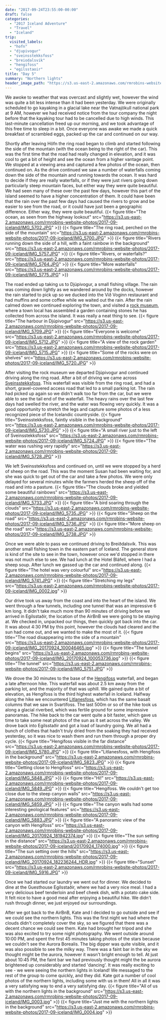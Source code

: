 ```yaml
---
date: "2017-09-24T23:55:00-00:00"
draft: false
categories:
  - "2017 Iceland Adventure"
  - "Travel"
  - "Iceland"
trip:
  visited_labels:
  - "hofn"
  - "djupivogur"
  - "sveinsstekksfoss"
  - "breiodalsvik"
  - "hengifoss"
  - "egilsstaoir"
title: "Day 5"
summary: "Northern lights"
header_image_path: "https://s3.us-east-2.amazonaws.com/rmrobins-website-photos/2017-09-iceland/IMG_0004.jpg"
---
```


We awoke to weather that was overcast and slightly wet, however the wind was quite a bit less intense than it had been yesterday. We were originally scheduled to go kayaking in a glacial lake near the Vatnajökull national park at 9 AM, however we had received notice from the tour company the night before that the kayaking tour had to be cancelled due to high winds. This last-minute cancellation freed up our morning, and we took advantage of this free time to sleep in a bit. Once everyone was awake we made a quick breakfast of scrambled eggs, packed up the car and continued on our way.

Shortly after leaving Höfn the ring road began to climb and started following the side of the mountain (with the ocean being to the right of the car). This was the first time that the road had really changed in elevation, and it was cool to get a bit of height and see the ocean from a higher vantage point. We stopped at a viewing area and captured a few photos of the ocean, then continued on. As the drive continued we saw a number of waterfalls coming down the side of the mountain and running towards the ocean. It was hard to decide if they are really waterfalls, or if they were just rivers going down particularly steep mountain faces, but either way they were quite beautiful. We had seen many of these over the past few days, however this part of the island seemed to have a higher concentration of them. It could have been that the rain over the past few days had caused the rivers to grow and be easier to see from the road, or it could have just been a geographic difference. Either way, they were quite beautiful.
{{< figure title="The ocean, as seen from the highway lookout" src="https://s3.us-east-2.amazonaws.com/rmrobins-website-photos/2017-09-iceland/IMG_5702.JPG" >}}
{{< figure title="The ring road, perched on the side of the mountain" src="https://s3.us-east-2.amazonaws.com/rmrobins-website-photos/2017-09-iceland/IMG_5700.JPG" >}}
{{< figure title="Rivers running down the side of a hill, with a faint rainbow in the background" src="https://s3.us-east-2.amazonaws.com/rmrobins-website-photos/2017-09-iceland/IMG_5757.JPG" >}}
{{< figure title="Rivers, or waterfalls?" src="https://s3.us-east-2.amazonaws.com/rmrobins-website-photos/2017-09-iceland/IMG_5764.JPG" >}}
{{< figure title="More waterfalls" src="https://s3.us-east-2.amazonaws.com/rmrobins-website-photos/2017-09-iceland/IMG_5775.JPG" >}}

The road ended up taking us to Djúpivogur, a small fishing village. The rain was coming down lightly as we wandered around by the docks, however the rain started to pick up so we ducked into the Við Voginn restaurant and had muffins and some coffee while we waited out the rain. After the rain calmed down we continued exploring the town, and visited a [rock museum](https://www.tripadvisor.com/Attraction_Review-g315846-d6924657-Reviews-JFS_Handcraft-Djupivogur_East_Region.html), where a town local has assembled a garden containing stones he has collected from across the island. It was really a neat thing to see.
{{< figure title="The harbour in Djúpivogur" src="https://s3.us-east-2.amazonaws.com/rmrobins-website-photos/2017-09-iceland/IMG_5709.JPG" >}}
{{< figure title="Everyone is welcome" src="https://s3.us-east-2.amazonaws.com/rmrobins-website-photos/2017-09-iceland/IMG_5712.JPG" >}}
{{< figure title="A view of the rock garden" src="https://s3.us-east-2.amazonaws.com/rmrobins-website-photos/2017-09-iceland/IMG_5715.JPG" >}}
{{< figure title="Some of the rocks were on shelves" src="https://s3.us-east-2.amazonaws.com/rmrobins-website-photos/2017-09-iceland/IMG_5720.JPG" >}}

After visiting the rock museum we departed Djúpivogur and continued driving along the ring road. After a bit of driving we came across [Sveinsstekksfoss](https://www.worldwaterfalldatabase.com/waterfall/Sveinstekksfoss-14769). This waterfall was visible from the ring road, and had a short, gravel-covered access road that led to a small parking lot. The rain had picked up again so we didn't walk too far from the car, but we were able to see the tail end of the waterfall. The heavy rains over the last few days had swelled the river, and the water was flowing very quickly. It was a good opportunity to stretch the legs and capture some photos of a less recognized piece of the Icelandic countryside.
{{< figure title="Sveinsstekksfoss, faintly visible in the background" src="https://s3.us-east-2.amazonaws.com/rmrobins-website-photos/2017-09-iceland/IMG_5730.JPG" >}}
{{< figure title="A small river just to the left of Sveinsstekksfoss" src="https://s3.us-east-2.amazonaws.com/rmrobins-website-photos/2017-09-iceland/IMG_5724.JPG" >}}
{{< figure title="The water was rushing very rapidly" src="https://s3.us-east-2.amazonaws.com/rmrobins-website-photos/2017-09-iceland/IMG_5728.JPG" >}}

We left Sveinsstekksfoss and continued on, until we were stopped by a herd of sheep on the road. This was the moment Susan had been waiting for, and she was quick to get out of the car and take a few photos. We were only delayed for several minutes while the farmers herded the sheep off of the road and into a pasture.
{{< figure title="The clouds broke and yielded some beautiful rainbows" src="https://s3.us-east-2.amazonaws.com/rmrobins-website-photos/2017-09-iceland/IMG_5733.JPG" >}}
{{< figure title="A bird soaring through the clouds" src="https://s3.us-east-2.amazonaws.com/rmrobins-website-photos/2017-09-iceland/IMG_5735.JPG" >}}
{{< figure title="Sheep on the road" src="https://s3.us-east-2.amazonaws.com/rmrobins-website-photos/2017-09-iceland/IMG_5736.JPG" >}}
{{< figure title="More sheep on the road" src="https://s3.us-east-2.amazonaws.com/rmrobins-website-photos/2017-09-iceland/IMG_5738.JPG" >}}

Once we were able to pass we continued driving to Breiðdalsvík. This was another small fishing town in the eastern part of Iceland. The general store is kind of the site to see in the town, however once we'd stopped in there was not much else to see. We had lunch at the Hotel Bláfell, where I had a sheep soup. After lunch we gassed up the car and continued along.
{{< figure title="The hotel was very colourful" src="https://s3.us-east-2.amazonaws.com/rmrobins-website-photos/2017-09-iceland/IMG_5741.JPG" >}}
{{< figure title="Stretching my legs" src="https://s3.us-east-2.amazonaws.com/rmrobins-website-photos/2017-09-iceland/IMG_0002.jpg" >}}

Our drive took us away from the coast and into the heart of the island. We went through a few tunnels, including one tunnel that was an impressive 6 km long. It didn't take much more than 90 minutes of driving before we arrived in Egilsstaðir, the location of the AirBnB we were going to be staying at. We checked in, unpacked our things, then quickly got back into the car. It was about 4:30 PM by this point, however the clouds had cleared and the sun had come out, and we wanted to make the most of it.
{{< figure title="The road disappearing into the side of a mountain" src="https://s3.us-east-2.amazonaws.com/rmrobins-website-photos/2017-09-iceland/IMG_20170924_100046465.jpg" >}}
{{< figure title="The tunnel begins" src="https://s3.us-east-2.amazonaws.com/rmrobins-website-photos/2017-09-iceland/IMG_20170924_100053736.jpg" >}}
{{< figure title="The tunnel" src="https://s3.us-east-2.amazonaws.com/rmrobins-website-photos/2017-09-iceland/IMG_5751.JPG" >}}

We drove the 30 minutes to the base of the [Hengifoss](https://en.wikipedia.org/wiki/Hengifoss) waterfall, and began a late afternoon hike. This waterfall was about 2.5 km away from the parking lot, and the majority of that was uphill. We gained quite a bit of elevation, as Hengifoss is the third highest waterfall in Iceland. Halfway along the hike we encountered [Litlanesfoss](https://www.worldwaterfalldatabase.com/waterfall/Litlanesfoss-14604), which has the same basalt columns that we saw in Svartifoss. The last 500m or so of the hike took us along a glacial riverbed, which was fertile ground for some impressive panoramas. The hike back to the car went quite a bit faster, which gave us time to take some neat photos of the sun as it set across the valley. We drove back into Egilsstaðir and got a load of laundry going. We all had a bunch of clothes that hadn't truly dried from the soaking they had received yesterday, so it was nice to wash them and run them through a proper dry cycle.
{{< figure title="Hengifoss visible in the far distance" src="https://s3.us-east-2.amazonaws.com/rmrobins-website-photos/2017-09-iceland/IMG_5780.JPG" >}}
{{< figure title="Litlanesfoss, with Hengifoss in the background" src="https://s3.us-east-2.amazonaws.com/rmrobins-website-photos/2017-09-iceland/IMG_5823.JPG" >}}
{{< figure title="Getting close to Hengifoss" src="https://s3.us-east-2.amazonaws.com/rmrobins-website-photos/2017-09-iceland/IMG_5848.JPG" >}}
{{< figure title="Hi!" src="https://s3.us-east-2.amazonaws.com/rmrobins-website-photos/2017-09-iceland/IMG_5849.JPG" >}}
{{< figure title="Hengifoss. We couldn't get too close due to the steep canyon walls" src="https://s3.us-east-2.amazonaws.com/rmrobins-website-photos/2017-09-iceland/IMG_5859.JPG" >}}
{{< figure title="The canyon walls had some interesting geological features" src="https://s3.us-east-2.amazonaws.com/rmrobins-website-photos/2017-09-iceland/IMG_5883.JPG" >}}
{{< figure title="A panoramic view of the canyon with Hengifoss" src="https://s3.us-east-2.amazonaws.com/rmrobins-website-photos/2017-09-iceland/IMG_20170924_181942374.jpg" >}}
{{< figure title="The sun setting in the distance" src="https://s3.us-east-2.amazonaws.com/rmrobins-website-photos/2017-09-iceland/20170924_174000.jpg" >}}
{{< figure title="The sun setting over the hills" src="https://s3.us-east-2.amazonaws.com/rmrobins-website-photos/2017-09-iceland/IMG_20170924_182236244_HDR.jpg" >}}
{{< figure title="Sunset" src="https://s3.us-east-2.amazonaws.com/rmrobins-website-photos/2017-09-iceland/IMG_5916.JPG" >}}

Once we had started our laundry we went out for dinner. We decided to dine at the Guesthouse Egilsstaðir, where we had a very nice meal. I had a very delicious beef tenderloin and beef cheek dish, with a potato cake side. It felt nice to have a good meal after enjoying a beautiful hike. We didn't rush through dinner, we just enjoyed our surroundings.

After we got back to the AirBnB, Kate and I decided to go outside and see if we could see the northern lights. This was the first night we had where the clouds didn't completely cover the sky, so we figured that there was a decent chance we could see them. Kate had brought her tripod and she was also excited to try some night photography. We went outside around 10:00 PM, and spent the first 45 minutes taking photos of the stars because we couldn't see the Aurora Borealis. The big dipper was quite visible, and it was also possible to see the milky way. There was a faint bar in the sky we thought might be the aurora, however it wasn't bright enough to tell. At just about 10:45 PM, the faint bar we had previously thought might the be aurora brightened up considerably and started 'dancing'. It was really exciting to see - we were seeing the northern lights in Iceland! We messaged to the rest of the group to come quickly, and they did. Kate got a number of cool photos of the northern lights, including some with us in them! All in all it was a very satisfying way to end a very satisfying day.
{{< figure title="All of us with the northern lights in the background" src="https://s3.us-east-2.amazonaws.com/rmrobins-website-photos/2017-09-iceland/IMG_0003.jpg" >}}
{{< figure title="Just me with the northern lights in the background" src="https://s3.us-east-2.amazonaws.com/rmrobins-website-photos/2017-09-iceland/IMG_0004.jpg" >}}

